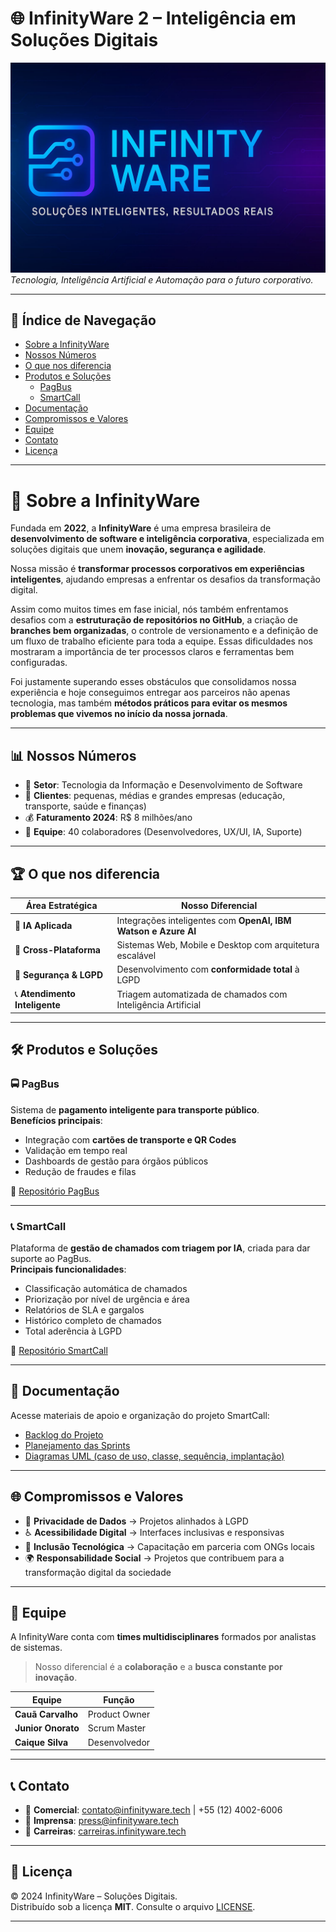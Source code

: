 
# 🌐 InfinityWare 2 – Inteligência em Soluções Digitais  
![Banner InfinityWare](https://github.com/4-SEMESTRE/img/blob/main/banner.png) 
*Tecnologia, Inteligência Artificial e Automação para o futuro corporativo.*  

---

## 📑 Índice de Navegação
- [Sobre a InfinityWare](#-sobre-a-infinityware)  
- [Nossos Números](#-nossos-números)  
- [O que nos diferencia](#-o-que-nos-diferencia)  
- [Produtos e Soluções](#-produtos-e-soluções)  
  - [PagBus](#-pagbus)  
  - [SmartCall](#-smartcall)  
- [Documentação](#-documentação)  
- [Compromissos e Valores](#-compromissos-e-valores)  
- [Equipe](#-equipe)  
- [Contato](#-contato)  
- [Licença](#-licença)  

---

# 📌 Sobre a InfinityWare  

Fundada em **2022**, a **InfinityWare** é uma empresa brasileira de **desenvolvimento de software e inteligência corporativa**, especializada em soluções digitais que unem **inovação, segurança e agilidade**.  

Nossa missão é **transformar processos corporativos em experiências inteligentes**, ajudando empresas a enfrentar os desafios da transformação digital.  

Assim como muitos times em fase inicial, nós também enfrentamos desafios com a **estruturação de repositórios no GitHub**, a criação de **branches bem organizadas**, o controle de versionamento e a definição de um fluxo de trabalho eficiente para toda a equipe. Essas dificuldades nos mostraram a importância de ter processos claros e ferramentas bem configuradas.  

Foi justamente superando esses obstáculos que consolidamos nossa experiência e hoje conseguimos entregar aos parceiros não apenas tecnologia, mas também **métodos práticos para evitar os mesmos problemas que vivemos no início da nossa jornada**.  


---

## 📊 Nossos Números
- 🏢 **Setor**: Tecnologia da Informação e Desenvolvimento de Software  
- 💼 **Clientes**: pequenas, médias e grandes empresas (educação, transporte, saúde e finanças)  
- 💰 **Faturamento 2024**: R$ 8 milhões/ano  
- 👥 **Equipe**: 40 colaboradores (Desenvolvedores, UX/UI, IA, Suporte)  

---

## 🏆 O que nos diferencia

| Área Estratégica      | Nosso Diferencial |
|-----------------------|-------------------|
| 🤖 **IA Aplicada** | Integrações inteligentes com **OpenAI, IBM Watson e Azure AI** |
| 📱 **Cross-Plataforma** | Sistemas Web, Mobile e Desktop com arquitetura escalável |
| 🔐 **Segurança & LGPD** | Desenvolvimento com **conformidade total** à LGPD |
| 📞 **Atendimento Inteligente** | Triagem automatizada de chamados com Inteligência Artificial |

---

## 🛠 Produtos e Soluções

### 🚍 PagBus  
Sistema de **pagamento inteligente para transporte público**.  
**Benefícios principais**:  
- Integração com **cartões de transporte e QR Codes**  
- Validação em tempo real  
- Dashboards de gestão para órgãos públicos  
- Redução de fraudes e filas  

🔗 [Repositório PagBus](https://github.com/4-SEMESTRE/Pagbus-)  

---

### 📞 SmartCall  
Plataforma de **gestão de chamados com triagem por IA**, criada para dar suporte ao PagBus.  
**Principais funcionalidades**:  
- Classificação automática de chamados  
- Priorização por nível de urgência e área  
- Relatórios de SLA e gargalos  
- Histórico completo de chamados  
- Total aderência à LGPD  

🔗 [Repositório SmartCall](https://github.com/4-SEMESTRE/Smartcall)  

---

## 📂 Documentação
Acesse materiais de apoio e organização do projeto SmartCall:  

-  [Backlog do Projeto](https://github.com/4-SEMESTRE/Smartcall/blob/main/Backlog.md)
-  [Planejamento das Sprints](https://github.com/4-SEMESTRE/Smartcall/blob/main/Sprints.md)
-  [Diagramas UML (caso de uso, classe, sequência, implantação)](https://github.com/4-SEMESTRE/Smartcall/tree/main/Diagramas)    

---

## 🌐 Compromissos e Valores
- 🔐 **Privacidade de Dados** → Projetos alinhados à LGPD  
- ♿ **Acessibilidade Digital** → Interfaces inclusivas e responsivas  
- 🤝 **Inclusão Tecnológica** → Capacitação em parceria com ONGs locais  
- 🌍 **Responsabilidade Social** → Projetos que contribuem para a transformação digital da sociedade  

---

## 👥 Equipe
A InfinityWare conta com **times multidisciplinares** formados por analistas de sistemas.  

> Nosso diferencial é a **colaboração** e a **busca constante por inovação**.

| Equipe      | Função |
|-----------------------|-------------------|
| **Cauã Carvalho** | Product Owner |
| **Junior Onorato** | Scrum Master |
| **Caique Silva** | Desenvolvedor  |
---

## 📞 Contato
- 📩 **Comercial**: contato@infinityware.tech | +55 (12) 4002-6006  
- 📰 **Imprensa**: press@infinityware.tech  
- 💼 **Carreiras**: [carreiras.infinityware.tech](https://carreiras.infinityware.tech)  

---

## 📜 Licença
© 2024 InfinityWare – Soluções Digitais.  
Distribuído sob a licença **MIT**. Consulte o arquivo [LICENSE](./LICENSE).  

---
